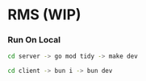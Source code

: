 # RMS (WIP)

### Run On Local
``` bash
cd server -> go mod tidy -> make dev 

cd client -> bun i -> bun dev
```
